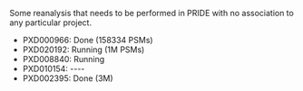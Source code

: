 Some reanalysis that needs to be performed in PRIDE with no association to any particular project. 

- PXD000966: Done (158334 PSMs)
- PXD020192: Running (1M PSMs)
- PXD008840: Running
- PXD010154: ----
- PXD002395: Done (3M)